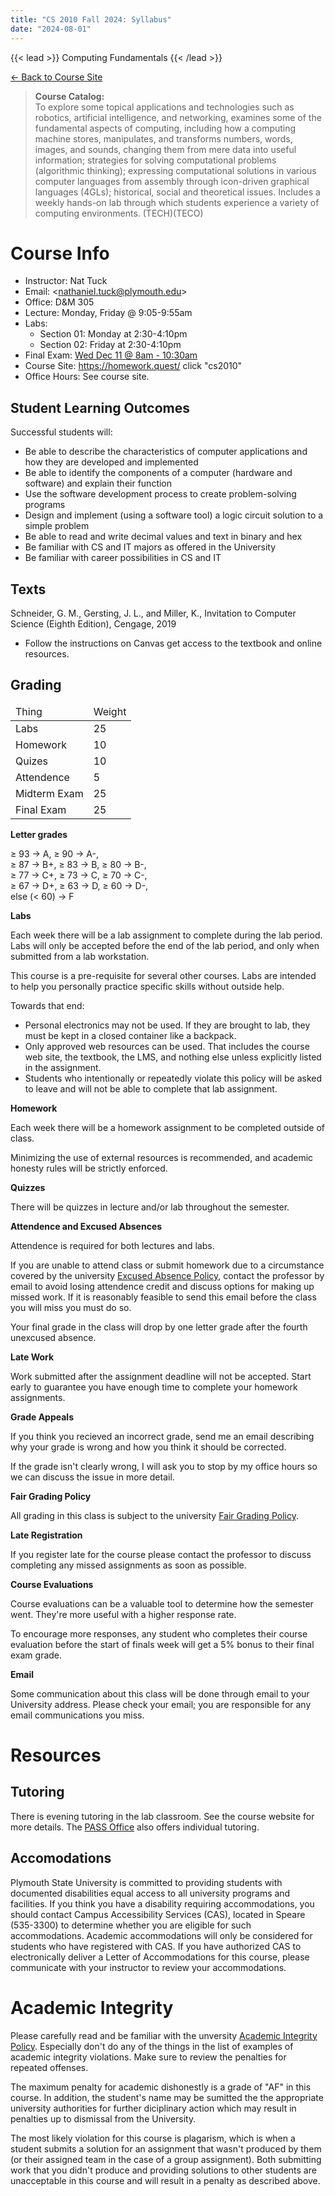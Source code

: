 ```yaml
---
title: "CS 2010 Fall 2024: Syllabus"
date: "2024-08-01"
---
```


{{< lead >}}
Computing Fundamentals
{{< /lead >}}

[&larr; Back to Course Site](../)

<blockquote>
<p><b>Course Catalog:</b><br>
To explore some topical applications and technologies such as
robotics, artificial intelligence, and networking, examines some of
the fundamental aspects of computing, including how a computing
machine stores, manipulates, and transforms numbers, words, images,
and sounds, changing them from mere data into useful information;
strategies for solving computational problems (algorithmic thinking);
expressing computational solutions in various computer languages from
assembly through icon-driven graphical languages (4GLs); historical,
social and theoretical issues. Includes a weekly hands-on lab through
which students experience a variety of computing environments.
(TECH)(TECO)</p>
</blockquote>


# Course Info

 - Instructor: Nat Tuck 
 - Email: \<<nathaniel.tuck@plymouth.edu>\>
 - Office: D&M 305
 - Lecture: Monday, Friday @ 9:05-9:55am
 - Labs:
   - Section 01: Monday at 2:30-4:10pm
   - Section 02: Friday at 2:30-4:10pm
 - Final Exam: [Wed Dec 11 @ 8am - 10:30am](
https://www.plymouth.edu/sites/default/files/media/2024-07/fall-2024-final-exam-schedule-7-3-24.pdf)
 - Course Site: https://homework.quest/ click "cs2010"
 - Office Hours: See course site.


## Student Learning Outcomes

Successful students will: 

 - Be able to describe the characteristics of computer applications
   and how they are developed and implemented
 - Be able to identify the components of a computer (hardware and
   software) and explain their function
 - Use the software development process to create problem-solving programs 
 - Design and implement (using a software tool) a logic circuit solution to a simple problem 
 - Be able to read and write decimal values and text in binary and hex 
 - Be familiar with CS and IT majors as offered in the University 
 - Be familiar with career possibilities in CS and IT 


## Texts

Schneider, G. M., Gersting, J. L., and Miller, K., 
Invitation to Computer Science (Eighth Edition), Cengage, 2019 

 - Follow the instructions on Canvas get access to the textbook and online resources.


## Grading

<table class="table table-striped">
  <thead>
    <tr>
	  <td>Thing</td>
	  <td>Weight</td>
	</tr>
  </thead>
  <tbody>
	<tr>
	  <td>Labs</td>
	  <td>25</td>
	</tr>
    <tr>
	  <td>Homework</td>
	  <td>10</td>
	</tr>
    <tr>
	  <td>Quizes</td>
	  <td>10</td>
	</tr>
    <tr>
	  <td>Attendence</td>
	  <td>5</td>
	</tr>
    <tr>
	  <td>Midterm Exam</td>
	  <td>25</td>
	</tr>
    <tr>
	  <td>Final Exam</td>
	  <td>25</td>
	</tr>
  </tbody>
</table>

**Letter grades**

&ge; 93 &rarr; A, &ge; 90 &rarr; A-, <br>
&ge; 87 &rarr; B+, &ge; 83 &rarr; B, &ge; 80 &rarr; B-, <br>
&ge; 77 &rarr; C+, &ge; 73 &rarr; C, &ge; 70 &rarr; C-, <br>
&ge; 67 &rarr; D+, &ge; 63 &rarr; D, &ge; 60 &rarr; D-, <br>
else (&lt; 60) &rarr; F

**Labs**

Each week there will be a lab assignment to complete during the lab
period. Labs will only be accepted before the end of the lab period,
and only when submitted from a lab workstation.

This course is a pre-requisite for several other courses. Labs are
intended to help you personally practice specific skills without
outside help.

Towards that end:

 - Personal electronics may not be used. If they are brought to
   lab, they must be kept in a closed container like a backpack.
 - Only approved web resources can be used. That includes the course
   web site, the textbook, the LMS, and nothing else unless explicitly
   listed in the assignment.
 - Students who intentionally or repeatedly violate this policy will
   be asked to leave and will not be able to complete that lab
   assignment.

**Homework**

Each week there will be a homework assignment to be completed outside
of class.

Minimizing the use of external resources is recommended, and academic
honesty rules will be strictly enforced.

**Quizzes**

There will be quizzes in lecture and/or lab throughout the semester.

**Attendence and Excused Absences**

Attendence is required for both lectures and labs.

If you are unable to attend class or submit homework due to a
circumstance covered by the university [Excused Absence Policy](
https://coursecatalog.plymouth.edu/university-policies-procedures/),
contact the professor by email to avoid losing attendence credit and
discuss options for making up missed work. If it is reasonably
feasible to send this email before the class you will miss you must do
so.

Your final grade in the class will drop by one letter grade after the
fourth unexcused absence.

**Late Work**

Work submitted after the assignment deadline will not be accepted.
Start early to guarantee you have enough time to complete your
homework assignments.

**Grade Appeals**

If you think you recieved an incorrect grade, send me an email
describing why your grade is wrong and how you think it should be
corrected.

If the grade isn't clearly wrong, I will ask you to stop by my office
hours so we can discuss the issue in more detail.

**Fair Grading Policy**

All grading in this class is subject to the university [Fair Grading Policy](
https://coursecatalog.plymouth.edu/university-policies-procedures/).

**Late Registration**

If you register late for the course please contact the professor to
discuss completing any missed assignments as soon as possible.

**Course Evaluations**

Course evaluations can be a valuable tool to determine how the
semester went. They're more useful with a higher response rate.

To encourage more responses, any student who completes their course
evaluation before the start of finals week will get a 5% bonus to
their final exam grade.

**Email**

Some communication about this class will be done through email
to your University address. Please check your email; you are
responsible for any email communications you miss.


# Resources

## Tutoring

There is evening tutoring in the lab classroom. See the course website
for more details. The [PASS Office](
https://www.plymouth.edu/academics/plymouth-academic-support-services)
also offers individual tutoring.

## Accomodations

Plymouth State University is committed to providing students with
documented disabilities equal access to all university programs and
facilities. If you think you have a disability requiring
accommodations, you should contact Campus Accessibility Services
(CAS), located in Speare (535-3300) to determine whether you are
eligible for such accommodations. Academic accommodations will only be
considered for students who have registered with CAS. If you have
authorized CAS to electronically deliver a Letter of Accommodations
for this course, please communicate with your instructor to review
your accommodations.

# Academic Integrity

Please carefully read and be familiar with the unversity [Academic
Integrity Policy](
https://coursecatalog.plymouth.edu/university-policies-procedures/).
Especially don't do any of the things in the list of examples of
academic integrity violations. Make sure to review the penalties for
repeated offenses.

The maximum penalty for academic dishonestly is a grade of "AF" in
this course. In addition, the student's name may be sumitted the the
appropriate university authorities for further diciplinary action
which may result in penalties up to dismissal from the University.

The most likely violation for this course is plagarism, which is when
a student submits a solution for an assignment that wasn't produced by
them (or their assigned team in the case of a group assignment). Both
submitting work that you didn't produce and providing solutions to
other students are unacceptable in this course and will result in a
penalty as described above.

